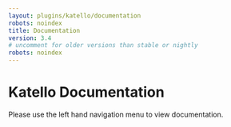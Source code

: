 ```yaml
---
layout: plugins/katello/documentation
robots: noindex
title: Documentation
version: 3.4
# uncomment for older versions than stable or nightly
robots: noindex
---
```


# Katello Documentation

Please use the left hand navigation menu to view documentation.
